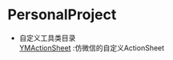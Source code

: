 # PersonalProject

- 自定义工具类目录</br>
[YMActionSheet](https://github.com/HarbingWang/Project/tree/master/HBMobileProject/Expand/Tool/YMActionSheet) :仿微信的自定义ActionSheet


